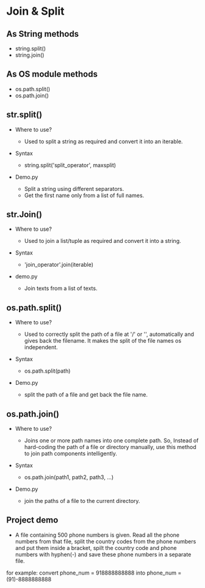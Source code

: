# Join & Split

## As String methods

- string.split()
- string.join()

## As OS module methods

- os.path.split()
- os.path.join()

## str.split()

- Where to use?
  - Used to split a string as required and convert it into an iterable.

- Syntax
  - string.split('split_operator', maxsplit)

- Demo.py
  - Split a string using different separators.
  - Get the first name only from a list of full names.

## str.Join()

- Where to use?
  - Used to join a list/tuple as required and convert
    it into a string.

- Syntax
  - 'join_operator'.join(iterable)

- demo.py
  - Join texts from a list of texts.

## os.path.split()

- Where to use?
  - Used to correctly split the path of a file at '/' or '\', automatically and gives back the
    filename. It makes the split of the file names os independent.

- Syntax
  - os.path.split(path)

- Demo.py
  - split the path of a file and get back the file name.

## os.path.join()

- Where to use?
  - Joins one or more path names into one complete path. So, Instead of hard-coding the path of a file or directory manually, use this method to join path components intelligently.

- Syntax
  - os.path.join(path1, path2, path3, ...)

- Demo.py
  - join the paths of a file to the current directory.

## Project demo

- A file containing 500 phone numbers is given. Read all the phone numbers from that file, split the country codes from the phone numbers and put them inside a bracket, spilt the country code and phone numbers with hyphen(-) and save these phone numbers in a separate file.

for example:
convert phone_num = 918888888888  into phone_num =  (91)-8888888888

